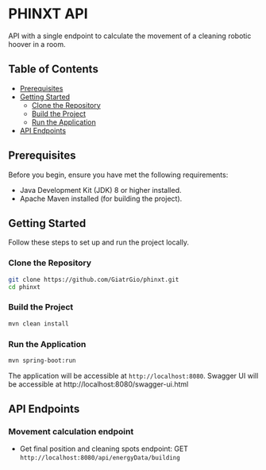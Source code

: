 # PHINXT API

API with a single endpoint to calculate the movement of a cleaning robotic hoover in a room.

## Table of Contents

- [Prerequisites](#prerequisites)
- [Getting Started](#getting-started)
    - [Clone the Repository](#clone-the-repository)
    - [Build the Project](#build-the-project)
    - [Run the Application](#run-the-application)
- [API Endpoints](#api-endpoints)

## Prerequisites

Before you begin, ensure you have met the following requirements:

- Java Development Kit (JDK) 8 or higher installed.
- Apache Maven installed (for building the project).

## Getting Started

Follow these steps to set up and run the project locally.

### Clone the Repository

```bash
git clone https://github.com/GiatrGio/phinxt.git
cd phinxt
```

### Build the Project

```bash
mvn clean install
```

### Run the Application

```bash
mvn spring-boot:run
```

The application will be accessible at `http://localhost:8080`.
Swagger UI will be accessible at http://localhost:8080/swagger-ui.html

## API Endpoints

### Movement calculation endpoint

- Get final position and cleaning spots endpoint: GET `http://localhost:8080/api/energyData/building`